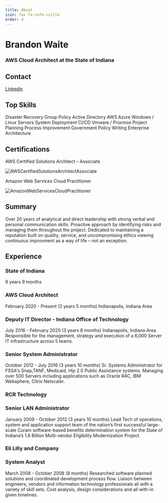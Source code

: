 ```yaml
---
title: About
icon: fas fa-info-circle
order: 4
---
```


# Brandon Waite
### AWS Cloud Architect at the State of Indiana

## Contact

[Linkedin](http://www.linkedin.com/in/brandon-waite-5555a21b)

## Top Skills

Disaster Recovery
Group Policy
Active Directory
AWS
Azure
Windows / Linux Servers
System Deployment
CI/CD
Vmware / Proxmox
Project Planning
Process Improvement
Government Policy Writing
Enterprise Architecture

## Certifications


AWS Certified Solutions Architect –
Associate

![AWSCertifiedSolutionsArchitectAssociate](https://brandonw.me/assets/images/awscsa.png)

Amazon Web Services Cloud
Practitioner

![AmazonWebServicesCloudPractitioner](https://brandonw.me/assets/images/awscp.png)

## Summary

Over 20 years of analytical and direct leadership with strong
verbal and personal communication skills. Proactive approach
by identifying risks and managing them throughout the project.
Dedicated to maintaining a reputation built on quality, service, and
uncompromising ethics viewing continuous improvment as a way of
life – not an exception.

## Experience

### State of Indiana

9 years 9 months

### AWS Cloud Architect

February 2020 - Present (2 years 5 months)
Indianapolis, Indiana Area

### Deputy IT Director - Indiana Office of Technology

July 2016 - February 2020 (3 years 8 months)
Indianapolis, Indiana Area
Responsible for the management, strategy and execution of a 6,000 Server IT infrastructure across 5 teams.

### Senior System Administrator

October 2012 - July 2016 (3 years 10 months)
Sr. Systems Administrator for FSSA's Snap,TANF, Medicaid, Hip 2.0 Public
Assistance systems.
Managing over 500 Servers including applications such as Oracle RAC, IBM
Websphere, Citrix Netscaler.

### RCR Technology

### Senior LAN Administrator

January 2009 - October 2012 (3 years 10 months)
Lead Tech of operations, system and application support team of the
nation’s first successful large-scale Curam software-based benefits
determination system for the State of Indiana’s 1.6 Billion Multi-vendor
Eligibility Modernization Project.

### Eli Lilly and Company

### System Analyst

March 2008 - October 2008 (8 months)
Researched software planned solutions and coordinated development
process flow. Liaison between engineers, vendors and information
technology professionals all with a variety of skill sets. Cost analysis, design
considerations and all with-in given timelines.
